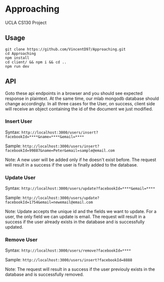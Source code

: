 # Approaching
UCLA CS130 Project

## Usage

```
git clone https://github.com/VincentD97/Approaching.git
cd Approaching
npm install
cd client/ && npm i && cd ..
npm run dev
```

## API

Goto these api endpoints in a browser and you should see expected response in plaintext.
At the same time, our mlab mongodb database should change accordingly. In all three cases for the User, on success, client side will receive an object containing the id of the document we just modified.

### Insert User

Syntax: `http://localhost:3000/users/insert?facebookId=****&name=****&email=****`

Sample: `http://localhost:3000/users/insert?facebookId=99887&name=Peter&email=sample@email.com`

Note: A new user will be added only if he doesn't exist before. The request will result in a success if the user is finally added to the database.

### Update User

Syntax: `http://localhost:3000/users/update?facebookId=****&email=****`

Sample: `http://localhost:3000/users/update?facebookId=1754&email=newemail@email.com`

Note: Update accepts the unique id and the fields we want to update. For a user, the only field we can update is email. The request will result in a success if the user already exists in the database and is successfully updated.

### Remove User

Syntax: `http://localhost:3000/users/remove?facebookId=****`

Sample: `http://localhost:3000/users/insert?facebookId=8888`

Note: The request will result in a success if the user previouly exists in the database and is successfully removed.
